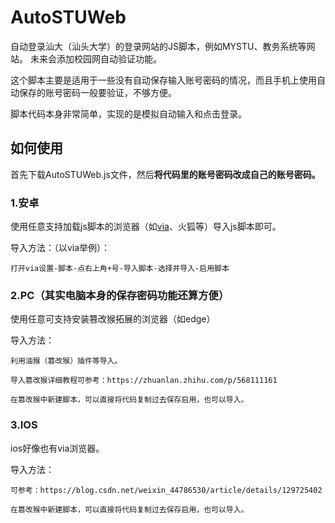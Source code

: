 # AutoSTUWeb
自动登录汕大（汕头大学）的登录网站的JS脚本，例如MYSTU、教务系统等网站。
未来会添加校园网自动验证功能。

这个脚本主要是适用于一些没有自动保存输入账号密码的情况，而且手机上使用自动保存的账号密码一般要验证，不够方便。

脚本代码本身非常简单，实现的是模拟自动输入和点击登录。

## 如何使用

首先下载AutoSTUWeb.js文件，然后**将代码里的账号密码改成自己的账号密码。**

### 1.安卓

使用任意支持加载js脚本的浏览器（如[via](https://viayoo.com/zh-cn/)、火狐等）导入js脚本即可。

导入方法：（以via举例）：


```
打开via设置-脚本-点右上角+号-导入脚本-选择并导入-启用脚本
```



### 2.PC（其实电脑本身的保存密码功能还算方便）
使用任意可支持安装篡改猴拓展的浏览器（如edge）

导入方法：

```
利用油猴（篡改猴）插件等导入。

导入篡改猴详细教程可参考：https://zhuanlan.zhihu.com/p/568111161

在篡改猴中新建脚本，可以直接将代码复制过去保存启用，也可以导入。
```


### 3.IOS
ios好像也有via浏览器。

导入方法：


```
可参考：https://blog.csdn.net/weixin_44786530/article/details/129725402

在篡改猴中新建脚本，可以直接将代码复制过去保存启用，也可以导入。
```

